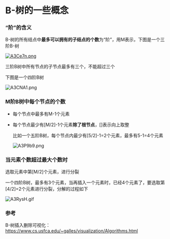 # B-树的一些概念





### “阶”的含义

B-树的所有结点中**最多可以拥有的子结点的个数**为“阶”，用M表示，下图是一个三阶B-树

[![A3Ce7n.png](https://s2.ax1x.com/2019/03/21/A3Ce7n.png)](https://imgchr.com/i/A3Ce7n)

三阶B树中所有节点的子节点最多有三个，不能超过三个

<!--more-->

下图是一个四阶B树

![A3CNA1.png](https://s2.ax1x.com/2019/03/21/A3CNA1.png)

### M阶B树中每个节点的个数

* 每个节点中最多有M-1个元素

* 每个节点最少有[M/2]-1个元素**除了根节点**，[]表示向上取整

  比如一个五阶B树，每个节点内最少有[5/2]-1=2个元素，最多有5-1=4个元素

  ![A3P9b9.png](https://s2.ax1x.com/2019/03/21/A3P9b9.png)

### 当元素个数超过最大个数时

选取元素中第[M/2]个元素，进行分裂

一个四阶B树，最多有3个元素，当再插入一个元素时，已经4个元素了，要选取第[4/2]=2个元素进行分裂，分解的过程如下

![A3RysH.gif](https://s2.ax1x.com/2019/03/22/A3RysH.gif)

### 参考

B-树插入删除可视化：https://www.cs.usfca.edu/~galles/visualization/Algorithms.html


